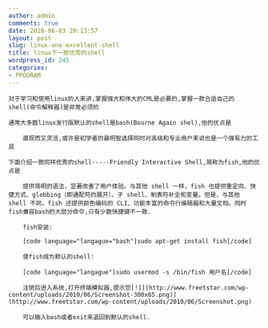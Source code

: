 ```yaml
---
author: admin
comments: true
date: 2010-06-03 20:13:57
layout: post
slug: linux-one-excellent-shell
title: linux下一款优秀的shell
wordpress_id: 245
categories:
- PROGRAM
---
```


	对于学习和使用linux的人来讲,掌握强大和伟大的CML是必要的,掌握一款合适自己的shell(命令解释器)是非常必须的

	通常大多数linux发行版默认的shell是bash(Bourne Again shel),他的优点是

> 
	
> 
> 
		直观而又灵活,或许是初学者的最明智选择同时对高级和专业用户来说也是一个强有力的工具
	
> 
> 

	下面介绍一款同样优秀的shell-----Friendly Interactive Shell,简称为fish,他的优点是

> 
	
> 
> 
		提供简明的语法，显著改善了用户体验。与其他 shell 一样，fish 也提供重定向、快捷方式、globbing（即通配符的展开）、子 shell、制表符补全和变量。但是，与其他 shell 不同，fish 还提供颜色编码的 CLI、功能丰富的命令行编辑器和大量文档。同时fish兼容bash的大部分命令,只有少数快捷键不一致.
	
> 
> 

> 
	
> 
> 
		fish安装:
	
> 
> 
	
> 
> 
		[code language="langague="bash"]sudo apt-get install fish[/code]
	
> 
> 
	
> 
> 
		使fish成为默认的shell:
	
> 
> 
	
> 
> 
		[code language="langague"]sudo usermod -s /bin/fish 用户名[/code]
	
> 
> 
	
> 
> 
		注销后进入系统,打开终端模拟器,提示您[![](http://www.freetstar.com/wp-content/uploads/2010/06/Screenshot-300x65.png)](http://www.freetstar.com/wp-content/uploads/2010/06/Screenshot.png)
	
> 
> 
	
> 
> 
	
> 
> 
	
> 
> 
		可以输入bash或者exit来退回到默认的shell.
	
> 
> 
	
> 
> 
	
> 
> 
	
> 
> 
	
> 
> 
	
> 
> 
	
> 
> 
	
> 
> 

